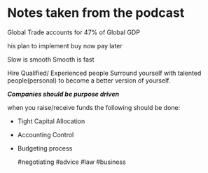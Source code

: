 # Notes taken from the podcast

Global Trade accounts for 47% of Global GDP

his plan to implement buy now pay later

Slow is smooth Smooth is fast

Hire Qualified/ Experienced people
Surround yourself with talented people(personal) to become a better version of yourself.

***Companies should be purpose driven***

when you raise/receive funds the following should be done:
- Tight Capital Allocation
- Accounting Control
- Budgeting process


    #negotiating #advice #law #business